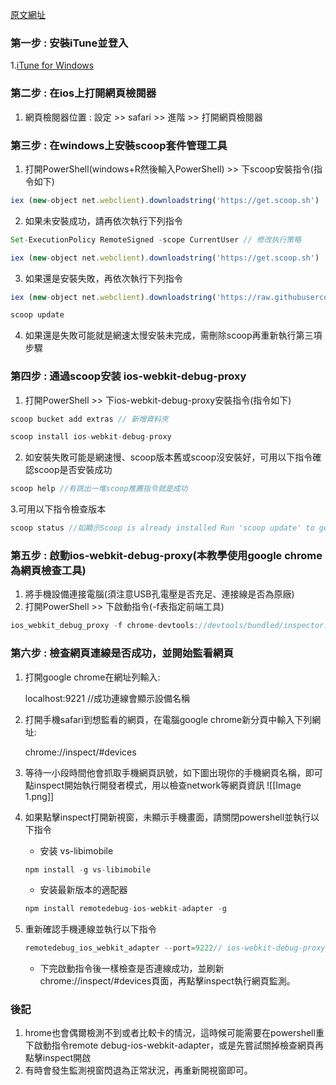 [原文網址]( https://juejin.cn/post/6982738741332803592#heading-18)
### 第一步 : 安裝iTune並登入
1.[iTune for Windows](https://support.apple.com/zh-tw/HT210384)
### 第二步 : 在ios上打開網頁檢閱器
1. 網頁檢閱器位置 : 設定 >> safari >> 進階 >> 打開網頁檢閱器
### 第三步 : 在windows上安裝scoop套件管理工具
1. 打開PowerShell(windows+R然後輸入PowerShell) >> 下scoop安裝指令(指令如下)
```js
iex (new-object net.webclient).downloadstring('https://get.scoop.sh')
```
2. 如果未安裝成功，請再依次執行下列指令
```js
Set-ExecutionPolicy RemoteSigned -scope CurrentUser // 修改执行策略
```
```js
iex (new-object net.webclient).downloadstring('https://get.scoop.sh')
```
3. 如果還是安裝失敗，再依次執行下列指令
```js
iex (new-object net.webclient).downloadstring('https://raw.githubusercontent.com/lukesampson/scoop/master/bin/install.ps1')
```
```js
scoop update
```
4. 如果還是失敗可能就是網速太慢安裝未完成，需刪除scoop再重新執行第三項步驟
### 第四步 : 通過scoop安装 ios-webkit-debug-proxy
1. 打開PowerShell >> 下ios-webkit-debug-proxy安裝指令(指令如下)
```js
scoop bucket add extras // 新增資料夾
```
```js
scoop install ios-webkit-debug-proxy
```
2. 如安裝失敗可能是網速慢、scoop版本舊或scoop沒安裝好，可用以下指令確認scoop是否安裝成功
```js
scoop help //有跳出一堆scoop推薦指令就是成功
```
3.可用以下指令檢查版本
```js
scoop status //如顯示Scoop is already installed Run 'scoop update' to get the latest version. 則須執行第二步第三項第二個指令，更新版本
```
### 第五步 : 啟動ios-webkit-debug-proxy(本教學使用google chrome為網頁檢查工具)
1. 將手機設備連接電腦(須注意USB孔電壓是否充足、連接線是否為原廠)
2. 打開PowerShell >> 下啟動指令(-f表指定前端工具)
```js
ios_webkit_debug_proxy -f chrome-devtools://devtools/bundled/inspector.html
```
### 第六步 : 檢查網頁連線是否成功，並開始監看網頁
1. 打開google chrome在網址列輸入:
 
	localhost:9221 //成功連線會顯示設備名稱

2. 打開手機safari到想監看的網頁，在電腦google chrome新分頁中輸入下列網址:

	chrome://inspect/#devices

3. 等待一小段時間他會抓取手機網頁訊號，如下圖出現你的手機網頁名稱，即可點inspect開始執行開發者模式，用以檢查network等網頁資訊
 ![[Image 1.png]]
4. 如果點擊inspect打開新視窗，未顯示手機畫面，請關閉powershell並執行以下指令
	* 安装 vs-libimobile
	 ```js
	npm install -g vs-libimobile
	```
	* 安装最新版本的適配器
	```js
	npm install remotedebug-ios-webkit-adapter -g
	```
5. 重新確認手機連線並執行以下指令
	```js
	remotedebug_ios_webkit_adapter --port=9222// ios-webkit-debug-proxy 將自動啟動
	```
	* 下完啟動指令後一樣檢查是否連線成功，並刷新chrome://inspect/#devices頁面，再點擊inspect執行網頁監測。
### 後記
1. hrome也會偶爾檢測不到或者比較卡的情況，這時候可能需要在powershell重下啟動指令remote debug-ios-webkit-adapter，或是先嘗試關掉檢查網頁再點擊inspect開啟
2. 有時會發生監測視窗閃退為正常狀況，再重新開視窗即可。